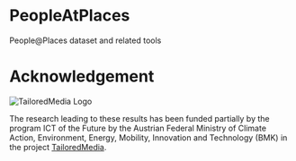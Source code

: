 # PeopleAtPlaces
People@Places dataset and related tools

# Acknowledgement

![TailoredMedia Logo](img/Tailored_Media_Logo_Final.png|height=70px)

The research leading to these results has been funded partially by the program ICT of the Future by the Austrian Federal Ministry of Climate Action, Environment, Energy, Mobility, Innovation and Technology (BMK) in the project [TailoredMedia](https://www.joanneum.at/en/digital/reference-projects/tailoredmedia). 
